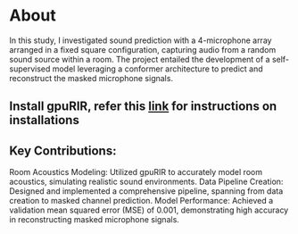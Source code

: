 # About
In this study, I investigated sound prediction with a 4-microphone array arranged in a fixed square configuration, capturing audio from a random sound source within a room. The project entailed the development of a self-supervised model leveraging a conformer architecture to predict and reconstruct the masked microphone signals.

## Install gpuRIR, refer this [link](https://github.com/DavidDiazGuerra/gpuRIR) for instructions on installations


## Key Contributions:

Room Acoustics Modeling: Utilized gpuRIR to accurately model room acoustics, simulating realistic sound environments.
Data Pipeline Creation: Designed and implemented a comprehensive pipeline, spanning from data creation to masked channel prediction.
Model Performance: Achieved a validation mean squared error (MSE) of 0.001, demonstrating high accuracy in reconstructing masked microphone signals.
